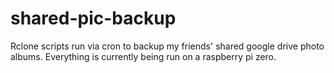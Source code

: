 # shared-pic-backup
Rclone scripts run via cron to backup my friends' shared google drive photo 
albums. Everything is currently being run on a raspberry pi zero.

